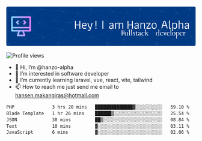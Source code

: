 ![Header](./github-header-image.png)

![Profile views](https://gpvc.arturio.dev/hanzo-alpha)

- 👋 Hi, I’m @hanzo-alpha
- 👀 I’m interested in software developer
- 🌱 I’m currently learning laravel, vue, react, vite, tailwind
- 📫 How to reach me just send me email to hansen.makangiras@hotmail.com 

<!---
hanzo-alpha/hanzo-alpha is a ✨ special ✨ repository because its `README.md` (this file) appears on your GitHub profile.
You can click the Preview link to take a look at your changes.
--->

<!--START_SECTION:waka-->

```txt
PHP              3 hrs 20 mins   ██████████████▓░░░░░░░░░░   59.10 %
Blade Template   1 hr 26 mins    ██████▒░░░░░░░░░░░░░░░░░░   25.54 %
JSON             30 mins         ██▒░░░░░░░░░░░░░░░░░░░░░░   08.84 %
Text             10 mins         ▓░░░░░░░░░░░░░░░░░░░░░░░░   03.11 %
JavaScript       6 mins          ▓░░░░░░░░░░░░░░░░░░░░░░░░   02.06 %
```

<!--END_SECTION:waka-->
